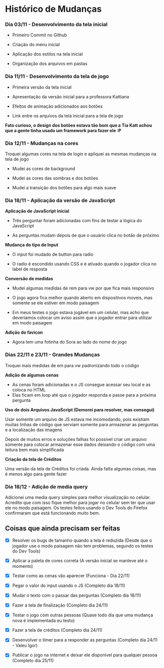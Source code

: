 # **Histórico de Mudanças**

### **Dia 03/11 - Desenvolvimento da tela inicial**

- Primeiro Commit no Github

- Criação do menu inicial

- Aplicação dos estilos na tela inicial

- Organização dos arquivos em pastas

### **Dia 11/11 - Desenvolvimento da tela de jogo**

- Primeira versão da tela inicial

- Apresentação da versão inicial para a professora Kattiana

- Efeitos de animação adicionados aos botões

- Link entre os arquivos da tela inicial para a tela de jogo

**Fato curioso, o design dos botões estava tão bom que a Tia Katt achou que a gente tinha usado um framework para fazer ele :P**

### **Dia 12/11 - Mudanças na cores**

Troquei algumas cores na tela de login e apliquei as mesmas mudanças na tela de jogo

- Mudei as cores de background

- Mudei as cores das sombras e dos botões

- Mudei a transição dos botões para algo mais suave

### **Dia 18/11 - Aplicação da versão de JavaScript**

**Aplicação de JavaScript inicial**

- Três perguntar foram adicionadas com fins de testar a lógica do JavaScript

- As perguntas mudam depois de que o usuário clica no botão de próximo

**Mudança do tipo de Input**

- O input foi mudado de button para radio

- O radio é escondido usando CSS e é ativado quando o jogador clica no label de resposta 

**Conversão de medidas**

- Mudei algumas medidas de rem para vw por que fica mais responsivo

- O jogo agora fica melhor quando aberto em dispositivos moveis, mas somente se ele estiver em modo paisagem

- Em meus testes o jogo estava jogável em um celular, mas acho que deveríamos colocar um aviso assim que o jogador entrar para utilizar em modo paisagem

**Adição do favicon**

- Agora tem uma fotinha do Sora ao lado do nome do jogo

### **Dias 22/11 e 23/11  - Grandes Mudanças**

Troquei mais medidas de em para vw padronizando todo o código

**Adição de algumas cenas**

- As cenas foram adicionadas e o JS consegue acessar seu local e as coloca no HTML
- Elas ficam em loop até que o jogador responda e passe para a próxima pergunta

**Uso de dois Arquivos JavaScript (Demorei para resolver, mas consegui)**

Usar somente um arquivo de JS estava me incomodando, pois existiam muitas linhas de código que serviam somente para armazenar as perguntas e a localização das imagens

Depois de muitos erros e soluções falhas foi possível criar um arquivo somente para colocar armazenar esse dados deixando o código com uma leitura bem mais simplificada

**Criação da tela de Créditos**

Uma versão da tela de Créditos foi criada. Ainda falta algumas coisas, mas é menos algo para gente fazer

### **Dia 18/12 - Adição de media query**

Adicionei uma media query simples para melhor visualização no celular. Acredito que com isso fique melhor para jogar no celular sem ter que usar ele no modo paisagem. Os testes feitos usando o Dev Tools do Firefox confirmaram que está funcionando muito bem.

## **Coisas que ainda precisam ser feitas**

- [x] Resolver os bugs de tamanho quando a tela é reduzida (Desde que o jogador use o modo paisagem não tem problemas, segundo os testes do Dev Tools)

- [x] Aplicar a paleta de cores correta (A versão inicial se manteve até o momento)

- [x] Testar como as cenas vão aparecer (Funciona - Dia 22/11)

- [x] Pegar o valor do input usando o JS (Completo dia 18/11)

- [x] Mudar o texto com o passar das perguntas (Completo dia 18/11)

- [x] Fazer a tela de finalização (Completo dia 24/11)

- [x] Testar o jogo com outras pessoas (Quase todo dia que uma mudança nova é implementada eu testo)

- [x] Fazer a tela de créditos (Completo dia 24/11)

- [x] Desenvolver o timer para a responder as perguntas (Completo dia 24/11 - Valeu Igor)

- [x] Publicar o jogo na internet e deixar ele disponível para qualquer pessoa (Completo dia 25/11)